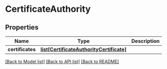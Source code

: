 # CertificateAuthority

## Properties
Name | Type | Description | Notes
------------ | ------------- | ------------- | -------------
**certificates** | [**list[CertificateAuthorityCertificate]**](CertificateAuthorityCertificate.md) |  | [optional] 

[[Back to Model list]](../README.md#documentation-for-models) [[Back to API list]](../README.md#documentation-for-api-endpoints) [[Back to README]](../README.md)


